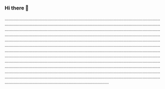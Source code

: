 ### Hi there 👋

...................................................................................................................................................................................................................................................................................................................................................................................................................................................................................................................................................................................................................................................................................................................................................................................................................................................................................................................................................................................................................................................................................................................................................................................................................................................................................................................................................................................................................................................................................................................................................................................................................................